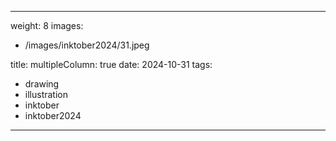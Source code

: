
---
weight: 8
images:
- /images/inktober2024/31.jpeg

title:
multipleColumn: true
date: 2024-10-31
tags:
- drawing
- illustration
- inktober
- inktober2024
---

